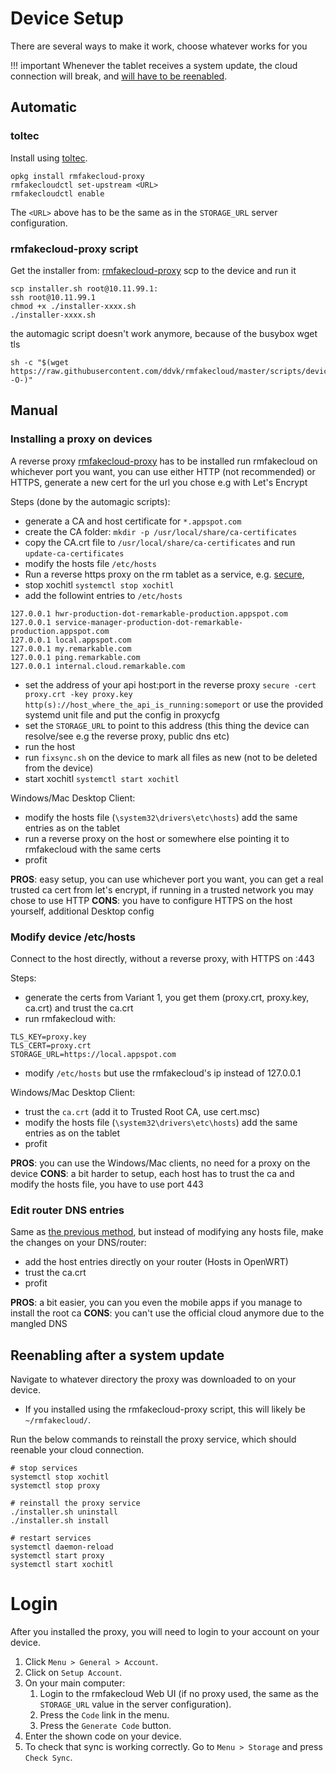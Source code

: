 # Device Setup

There are several ways to make it work, choose whatever works for you

!!! important
    Whenever the tablet receives a system update, the cloud
    connection will break, and [will have to be
    reenabled](#reenabling-after-a-system-update).

## Automatic

### toltec

Install using [toltec](https://toltec-dev.org/).

```commandline
opkg install rmfakecloud-proxy
rmfakecloudctl set-upstream <URL>
rmfakecloudctl enable
```

The `<URL>` above has to be the same as in the `STORAGE_URL` server configuration.

### rmfakecloud-proxy script

Get the installer from: [rmfakecloud-proxy](https://github.com/ddvk/rmfakecloud-proxy/releases)
scp to the device and run it
```
scp installer.sh root@10.11.99.1:
ssh root@10.11.99.1
chmod +x ./installer-xxxx.sh
./installer-xxxx.sh
```

the automagic script doesn't work anymore, because of the busybox wget tls

```commandline
sh -c "$(wget https://raw.githubusercontent.com/ddvk/rmfakecloud/master/scripts/device/automagic.sh -O-)"
```

## Manual

### Installing a proxy on devices

A reverse proxy [rmfakecloud-proxy](https://github.com/ddvk/rmfakecloud-proxy/releases) has to be installed
run rmfakecloud on whichever port you want, you can use either HTTP (not recommended) or HTTPS, generate a new cert for the url you chose e.g with Let's Encrypt

Steps (done by the automagic scripts):

- generate a CA and host certificate for `*.appspot.com`
- create the CA folder: `mkdir -p /usr/local/share/ca-certificates`
- copy the CA.crt file to `/usr/local/share/ca-certificates` and run `update-ca-certificates`
- modify the hosts file `/etc/hosts`
- Run a reverse https proxy on the rm tablet as a service, e.g. [secure](https://github.com/yi-jiayu/secure),
- stop xochitl `systemctl stop xochitl`
- add the followint entries to `/etc/hosts`

```
127.0.0.1 hwr-production-dot-remarkable-production.appspot.com
127.0.0.1 service-manager-production-dot-remarkable-production.appspot.com
127.0.0.1 local.appspot.com
127.0.0.1 my.remarkable.com
127.0.0.1 ping.remarkable.com
127.0.0.1 internal.cloud.remarkable.com
```

- set the address of your api host:port in the reverse proxy
    `secure -cert proxy.crt -key proxy.key http(s)://host_where_the_api_is_running:someport`
    or use the provided systemd unit file and put the config in proxycfg
- set the `STORAGE_URL` to point to this address (this thing the device can resolve/see e.g the reverse proxy, public dns etc)
- run the host
- run `fixsync.sh` on the device to mark all files as new (not to be deleted from the device)
- start xochitl `systemctl start xochitl`

Windows/Mac Desktop Client:

- modify the hosts file (`\system32\drivers\etc\hosts`) add the same entries as on the tablet
- run a reverse proxy on the host or somewhere else pointing it to rmfakecloud with the same certs
- profit

**PROS**: easy setup, you can use whichever port you want, you can get a real trusted ca cert from let's encrypt, if running in a trusted network you may chose to use HTTP
**CONS**: you have to configure HTTPS on the host yourself, additional Desktop config

### Modify device /etc/hosts

Connect to the host directly, without a reverse proxy, with HTTPS on :443

Steps:

- generate the certs from Variant 1, you get them (proxy.crt, proxy.key, ca.crt) and trust the ca.crt
- run rmfakecloud with:

```
TLS_KEY=proxy.key
TLS_CERT=proxy.crt
STORAGE_URL=https://local.appspot.com
```

- modify `/etc/hosts` but use the rmfakecloud's ip instead of 127.0.0.1

Windows/Mac Desktop Client:

- trust the `ca.crt`  (add it to Trusted Root CA, use cert.msc)
- modify the hosts file (`\system32\drivers\etc\hosts`) add the same entries as on the tablet
- profit

**PROS**: you can use the Windows/Mac clients, no need for a proxy on the device
**CONS**: a bit harder to setup, each host has to trust the ca and modify the hosts file, you have to use port 443

### Edit router DNS entries

Same as [the previous method](#modify-device-etchosts), but instead of modifying any hosts file, make the changes on your DNS/router:

- add the host entries directly on your router (Hosts in OpenWRT)
- trust the ca.crt
- profit

**PROS**: a bit easier, you can you even the mobile apps if you manage to install the root ca
**CONS**: you can't use the official cloud anymore due to the mangled DNS

## Reenabling after a system update

Navigate to whatever directory the proxy was downloaded to on your device.

- If you installed using the rmfakecloud-proxy script, this will likely be
  `~/rmfakecloud/`.

Run the below commands to reinstall the proxy service, which should reenable
your cloud connection.

```
# stop services
systemctl stop xochitl
systemctl stop proxy

# reinstall the proxy service
./installer.sh uninstall
./installer.sh install

# restart services
systemctl daemon-reload
systemctl start proxy
systemctl start xochitl
```

# Login

After you installed the proxy, you will need to login to your account on your device.

1. Click `Menu > General > Account`.
2. Click on `Setup Account`.
3. On your main computer:
    1. Login to the rmfakecloud Web UI (if no proxy used, the same as the `STORAGE_URL` value in the server configuration).
    2. Press the `Code` link in the menu.
    3. Press the `Generate Code` button.
4. Enter the shown code on your device.
5. To check that sync is working correctly. Go to `Menu > Storage` and press `Check Sync`.
